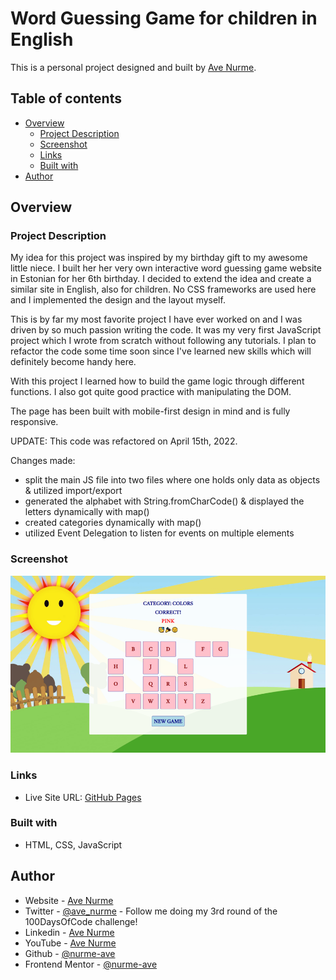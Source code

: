 # Word Guessing Game for children in English

This is a personal project designed and built by [Ave Nurme](https://www.avenurme.dev).

## Table of contents

- [Overview](#overview)
  - [Project Description](#project-description)
  - [Screenshot](#screenshot)
  - [Links](#links)
  - [Built with](#built-with)
- [Author](#author)

## Overview

### Project Description

My idea for this project was inspired by my birthday gift to my awesome little niece. I built her her very own interactive word guessing game website in Estonian for her 6th birthday. I decided to extend the idea and create a similar site in English, also for children. No CSS frameworks are used here and I implemented the design and the layout myself.

This is by far my most favorite project I have ever worked on and I was driven by so much passion writing the code. It was my very first JavaScript project which I wrote from scratch without following any tutorials. I plan to refactor the code some time soon since I've learned new skills which will definitely become handy here.

With this project I learned how to build the game logic through different functions. I also got quite good practice with manipulating the DOM.

The page has been built with mobile-first design in mind and is fully responsive.

UPDATE: This code was refactored on April 15th, 2022.

Changes made:
- split the main JS file into two files where one holds only data as objects & utilized import/export
- generated the alphabet with String.fromCharCode()
& displayed the letters dynamically with map()
- created categories dynamically with map()
- utilized Event Delegation to listen for events on multiple elements

### Screenshot

![Screenshot of my solution](/images/wordgame.png)

### Links

- Live Site URL: [GitHub Pages](https://nurme-ave.github.io/word-guessing-game/)

### Built with

- HTML, CSS, JavaScript

## Author

- Website - [Ave Nurme](https://www.avenurme.dev)
- Twitter - [@ave\_nurme](https://twitter.com/ave_nurme) - Follow me doing my 3rd round of the 100DaysOfCode challenge!
- Linkedin - [Ave Nurme](https://www.linkedin.com/in/ave-nurme)
- YouTube - [Ave Nurme](https://www.youtube.com/channel/UC_kKIEE66Wa5bAxjqoI1A8w/videos)
- Github - [@nurme-ave](https://github.com/nurme-ave)
- Frontend Mentor - [@nurme-ave](https://www.frontendmentor.io/profile/nurme-ave)
